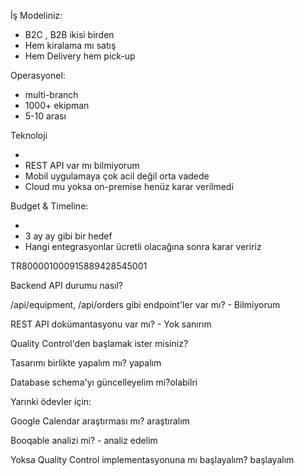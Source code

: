İş Modeliniz:



* B2C , B2B  ikisi birden 
* Hem kiralama mı satış 
* Hem Delivery hem pick-up



Operasyonel:



* multi-branch
* 1000+ ekipman
* 5-10 arası



Teknoloji

* 
* REST API var mı bilmiyorum
* Mobil uygulamaya  çok acil değil orta vadede
* Cloud mu yoksa on-premise henüz karar verilmedi



Budget \& Timeline:

* 
* 3 ay  ay gibi bir hedef 
* Hangi entegrasyonlar ücretli olacağına sonra karar veririz



TR800001000915889428545001





Backend API durumu nasıl?



/api/equipment, /api/orders gibi endpoint'ler var mı? - Bilmiyorum

REST API dokümantasyonu var mı? - Yok sanırım



Quality Control'den başlamak ister misiniz?



Tasarımı birlikte yapalım mı? yapalım 

Database schema'yı güncelleyelim mi?olabilri

Yarınki ödevler için:



Google Calendar araştırması mı? araştıralım

Booqable analizi mi? - analiz edelim

Yoksa Quality Control implementasyonuna mı başlayalım? başlayalım


